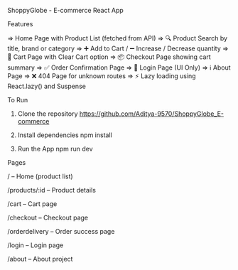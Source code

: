 ShoppyGlobe - E-commerce React App

Features

=> Home Page with Product List (fetched from API)
=> 🔍 Product Search by title, brand or category
=> ➕ Add to Cart / ➖ Increase / Decrease quantity
=> 🛒 Cart Page with Clear Cart option
=> 📦 Checkout Page showing cart summary
=> ✅ Order Confirmation Page
=> 🔑 Login Page (UI Only)
=> ℹ About Page
=> ❌ 404 Page for unknown routes
=> ⚡ Lazy loading using React.lazy() and Suspense

To Run

1. Clone the repository
https://github.com/Aditya-9570/ShoppyGlobe_E-commerce


2. Install dependencies
npm install

3. Run the App
npm run dev


Pages

/ – Home (product list)

/products/:id – Product details

/cart – Cart page

/checkout – Checkout page

/orderdelivery – Order success page

/login – Login page

/about – About project


